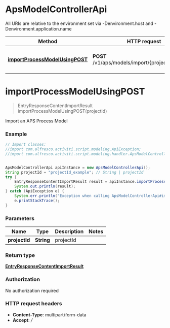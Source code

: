 # ApsModelControllerApi

All URIs are relative to the environment set via -Denvironment.host and -Denvironment.application.name

Method | HTTP request | Description
------------- | ------------- | -------------
[**importProcessModelUsingPOST**](ApsModelControllerApi.md#importProcessModelUsingPOST) | **POST** /v1/aps/models/import/{projectId}/process | Import an APS Process Model

<a name="importProcessModelUsingPOST"></a>
# **importProcessModelUsingPOST**
> EntryResponseContentImportResult importProcessModelUsingPOST(projectId)

Import an APS Process Model

### Example
```java
// Import classes:
//import com.alfresco.activiti.script.modeling.ApiException;
//import com.alfresco.activiti.script.modeling.handler.ApsModelControllerApi;


ApsModelControllerApi apiInstance = new ApsModelControllerApi();
String projectId = "projectId_example"; // String | projectId
try {
    EntryResponseContentImportResult result = apiInstance.importProcessModelUsingPOST(projectId);
    System.out.println(result);
} catch (ApiException e) {
    System.err.println("Exception when calling ApsModelControllerApi#importProcessModelUsingPOST");
    e.printStackTrace();
}
```

### Parameters

Name | Type | Description  | Notes
------------- | ------------- | ------------- | -------------
 **projectId** | **String**| projectId |

### Return type

[**EntryResponseContentImportResult**](EntryResponseContentImportResult.md)

### Authorization

No authorization required

### HTTP request headers

 - **Content-Type**: multipart/form-data
 - **Accept**: */*

